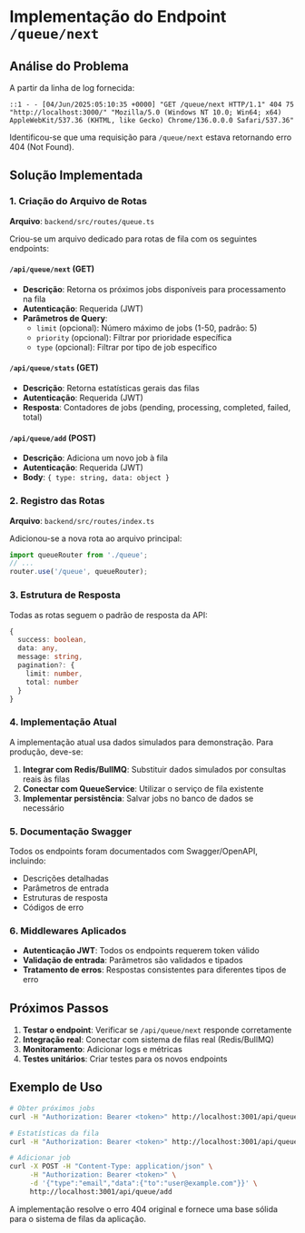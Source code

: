 # Implementação do Endpoint `/queue/next`

## Análise do Problema

A partir da linha de log fornecida:
```
::1 - - [04/Jun/2025:05:10:35 +0000] "GET /queue/next HTTP/1.1" 404 75 "http://localhost:3000/" "Mozilla/5.0 (Windows NT 10.0; Win64; x64) AppleWebKit/537.36 (KHTML, like Gecko) Chrome/136.0.0.0 Safari/537.36"
```

Identificou-se que uma requisição para `/queue/next` estava retornando erro 404 (Not Found).

## Solução Implementada

### 1. Criação do Arquivo de Rotas

**Arquivo**: `backend/src/routes/queue.ts`

Criou-se um arquivo dedicado para rotas de fila com os seguintes endpoints:

#### `/api/queue/next` (GET)
- **Descrição**: Retorna os próximos jobs disponíveis para processamento na fila
- **Autenticação**: Requerida (JWT)
- **Parâmetros de Query**:
  - `limit` (opcional): Número máximo de jobs (1-50, padrão: 5)
  - `priority` (opcional): Filtrar por prioridade específica
  - `type` (opcional): Filtrar por tipo de job específico

#### `/api/queue/stats` (GET)
- **Descrição**: Retorna estatísticas gerais das filas
- **Autenticação**: Requerida (JWT)
- **Resposta**: Contadores de jobs (pending, processing, completed, failed, total)

#### `/api/queue/add` (POST)
- **Descrição**: Adiciona um novo job à fila
- **Autenticação**: Requerida (JWT)
- **Body**: `{ type: string, data: object }`

### 2. Registro das Rotas

**Arquivo**: `backend/src/routes/index.ts`

Adicionou-se a nova rota ao arquivo principal:
```typescript
import queueRouter from './queue';
// ...
router.use('/queue', queueRouter);
```

### 3. Estrutura de Resposta

Todas as rotas seguem o padrão de resposta da API:

```typescript
{
  success: boolean,
  data: any,
  message: string,
  pagination?: {
    limit: number,
    total: number
  }
}
```

### 4. Implementação Atual

A implementação atual usa dados simulados para demonstração. Para produção, deve-se:

1. **Integrar com Redis/BullMQ**: Substituir dados simulados por consultas reais às filas
2. **Conectar com QueueService**: Utilizar o serviço de fila existente
3. **Implementar persistência**: Salvar jobs no banco de dados se necessário

### 5. Documentação Swagger

Todos os endpoints foram documentados com Swagger/OpenAPI, incluindo:
- Descrições detalhadas
- Parâmetros de entrada
- Estruturas de resposta
- Códigos de erro

### 6. Middlewares Aplicados

- **Autenticação JWT**: Todos os endpoints requerem token válido
- **Validação de entrada**: Parâmetros são validados e tipados
- **Tratamento de erros**: Respostas consistentes para diferentes tipos de erro

## Próximos Passos

1. **Testar o endpoint**: Verificar se `/api/queue/next` responde corretamente
2. **Integração real**: Conectar com sistema de filas real (Redis/BullMQ)
3. **Monitoramento**: Adicionar logs e métricas
4. **Testes unitários**: Criar testes para os novos endpoints

## Exemplo de Uso

```bash
# Obter próximos jobs
curl -H "Authorization: Bearer <token>" http://localhost:3001/api/queue/next

# Estatísticas da fila
curl -H "Authorization: Bearer <token>" http://localhost:3001/api/queue/stats

# Adicionar job
curl -X POST -H "Content-Type: application/json" \
     -H "Authorization: Bearer <token>" \
     -d '{"type":"email","data":{"to":"user@example.com"}}' \
     http://localhost:3001/api/queue/add
```

A implementação resolve o erro 404 original e fornece uma base sólida para o sistema de filas da aplicação. 